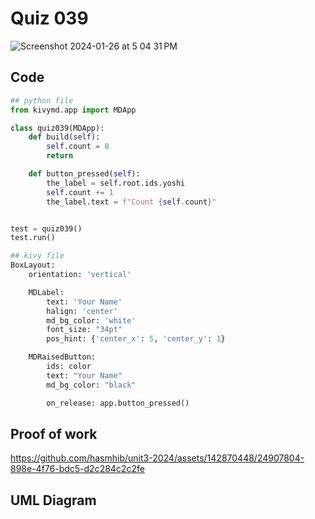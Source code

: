 # Quiz 039
<img width="max" alt="Screenshot 2024-01-26 at 5 04 31 PM" src="https://github.com/hasmhib/unit3-2024/assets/142870448/ec3831d8-faf7-4a1a-9ea4-460be949cddb">

## Code

```py
## python file
from kivymd.app import MDApp

class quiz039(MDApp):
    def build(self):
        self.count = 0
        return

    def button_pressed(self):
        the_label = self.root.ids.yoshi
        self.count += 1
        the_label.text = f"Count {self.count}"


test = quiz039()
test.run()

## kivy file
BoxLayout:
    orientation: 'vertical'

    MDLabel:
        text: 'Your Name'
        halign: 'center'
        md_bg_color: 'white'
        font_size: "34pt"
        pos_hint: {'center_x': 5, 'center_y': 1}

    MDRaisedButton:
        ids: color
        text: "Your Name"
        md_bg_color: "black"

        on_release: app.button_pressed()
```

## Proof of work
https://github.com/hasmhib/unit3-2024/assets/142870448/24907804-898e-4f76-bdc5-d2c284c2c2fe


## UML Diagram
